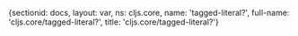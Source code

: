 {sectionid: docs, layout: var, ns: cljs.core, name: 'tagged-literal?', full-name: 'cljs.core/tagged-literal?',
  title: 'cljs.core/tagged-literal?'}
